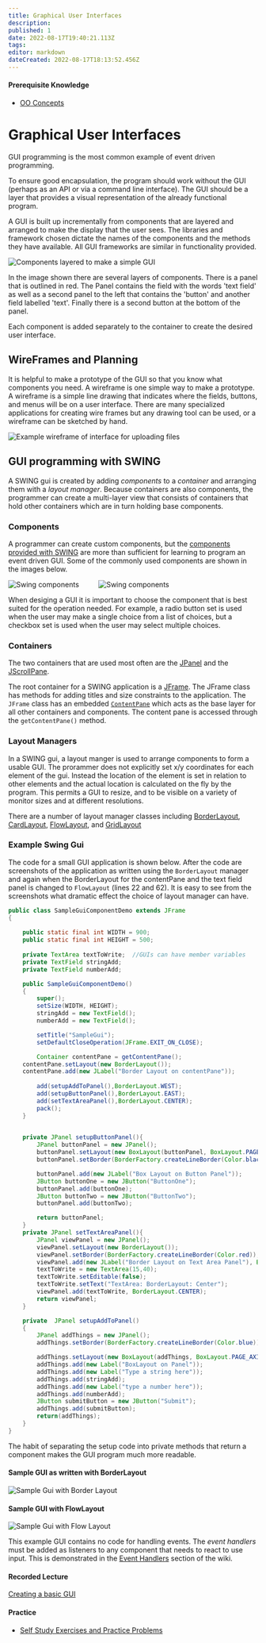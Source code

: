 ```yaml
---
title: Graphical User Interfaces
description: 
published: 1
date: 2022-08-17T19:40:21.113Z
tags: 
editor: markdown
dateCreated: 2022-08-17T18:13:52.456Z
---
```


#### Prerequisite Knowledge
- [OO Concepts](/ooConcepts)

# Graphical User Interfaces

GUI programming is the most common example of event driven programming. 

To ensure good encapsulation, the program should work without the GUI (perhaps as an API or via a command line interface). The GUI should be a layer that provides a visual representation of the already functional program.

A GUI is built up incrementally from  components that are layered  and arranged to make the display that the user sees. The libraries and framework chosen dictate the names of the components and the methods they have available.  All GUI frameworks are similar in functionality provided. 

![Components layered to make a simple GUI](/images/guiComponents.png)

In the image shown there are several layers of components. There is a panel that is outlined in red. The Panel contains the field with the words 'text field' as well as a second panel to the left that contains the 'button' and another field labelled 'text'. Finally there is a second button at the bottom of the panel.

Each component is added separately to the container to create the desired user interface.

## WireFrames and Planning
It is helpful to make a prototype of the GUI so that you know what components you need.  A wireframe is one simple way to make a prototype.  A wireframe is a simple line drawing that indicates where the fields, buttons, and menus will be on a user interface.  There are many specialized applications for creating wire frames but any drawing tool can be used, or a wireframe can be sketched by hand.

![Example wireframe of interface for uploading files ](/images/wireFrame.png)

## GUI programming with SWING
A SWING gui is created by adding *components* to a *container* and arranging them with a *layout manager*.  Because containers are also components, the programmer can create a multi-layer view that consists of containers that hold other containers which are in turn holding base components.

### Components

A programmer can create custom components, but the [components provided with SWING](http://localhost:8000/docs/api/java.desktop/javax/swing/JComponent.html) are more than sufficient for learning to program an event driven GUI.    Some of the commonly used components are shown in the images below.

![Swing components](/images/componentsone.png) &nbsp; &nbsp; &nbsp;&nbsp; &nbsp; ![Swing components](/images/componentstwo.png)

When desiging a GUI it is important to choose the component that is best suited for the operation needed. For example, a radio button set is used when the user may make a single choice from a list of choices, but a checkbox set is used when the user may select multiple choices.


### Containers
The two containers that are used most often are the [JPanel](http://localhost:8000/docs/api/java.desktop/javax/swing/JPanel.html) and the [JScrollPane](http://localhost:8000/docs/api/java.desktop/javax/swing/JScrollPane.html).    

The root container for a SWING application is a [JFrame](http://localhost:8000/docs/api/java.desktop/javax/swing/JFrame.html).   The JFrame class has methods for adding titles and size constraints to the application. The `JFrame` class has an embedded [`ContentPane`](http://localhost:8000/docs/api/java.desktop/java/awt/Container.html) which acts as the base layer for all other containers and components.  The content pane is accessed through the `getContentPane()` method.

### Layout Managers

In a SWING gui, a layout manger is used to arrange components to form a usable GUI. The prorammer does not explicitly set x/y coordinates for each element of the gui. Instead the location of the element is set in relation to other elements and the actual location is calculated on the fly by the program. This permits a GUI to resize, and to be visible on a variety of monitor sizes and at different resolutions.

There are a number of layout manager classes including
[BorderLayout](http://localhost:8000/docs/api/java.desktop/java/awt/BorderLayout.html),  [CardLayout](http://localhost:8000/docs/api/java.desktop/java/awt/CardLayout.html), [FlowLayout](http://localhost:8000/docs/api/java.desktop/java/awt/FlowLayout.html), and [GridLayout](http://localhost:8000/docs/api/java.desktop/java/awt/GridLayout.html)

### Example Swing Gui
The code for a small GUI application is shown below. After the code are screenshots of the application as written using the `BorderLayout` manager and again when the BorderLayout for the contentPane and the text field panel is changed to `FlowLayout` (lines 22 and 62). It is easy to see from the screenshots what dramatic effect the choice of layout manager can have.
```java
public class SampleGuiComponentDemo extends JFrame
{
	
	public static final int WIDTH = 900;
	public static final int HEIGHT = 500;
	
	private TextArea textToWrite;  //GUIs can have member variables
	private TextField stringAdd;
	private TextField numberAdd;

	public SampleGuiComponentDemo()
	{
		super();
		setSize(WIDTH, HEIGHT);
		stringAdd = new TextField();
		numberAdd = new TextField();

		setTitle("SampleGui");
		setDefaultCloseOperation(JFrame.EXIT_ON_CLOSE);

		Container contentPane = getContentPane();
    contentPane.setLayout(new BorderLayout());
    contentPane.add(new JLabel("Border Layout on contentPane"));
        
		add(setupAddToPanel(),BorderLayout.WEST);
	 	add(setupButtonPanel(),BorderLayout.EAST);
		add(setTextAreaPanel(),BorderLayout.CENTER);
		pack();
	}
	

	private JPanel setupButtonPanel(){
		JPanel buttonPanel = new JPanel();
		buttonPanel.setLayout(new BoxLayout(buttonPanel, BoxLayout.PAGE_AXIS));
		buttonPanel.setBorder(BorderFactory.createLineBorder(Color.black));

		buttonPanel.add(new JLabel("Box Layout on Button Panel"));
		JButton buttonOne = new JButton("ButtonOne");
		buttonPanel.add(buttonOne);
		JButton buttonTwo = new JButton("ButtonTwo");
		buttonPanel.add(buttonTwo);

		return buttonPanel;
	}
	private JPanel setTextAreaPanel(){
		JPanel viewPanel = new JPanel();
		viewPanel.setLayout(new BorderLayout());
		viewPanel.setBorder(BorderFactory.createLineBorder(Color.red));
		viewPanel.add(new JLabel("Border Layout on Text Area Panel"), BorderLayout.NORTH);
		textToWrite = new TextArea(15,40);
		textToWrite.setEditable(false);
		textToWrite.setText("TextArea: BorderLayout: Center");
		viewPanel.add(textToWrite, BorderLayout.CENTER);
		return viewPanel;
	}

	private  JPanel setupAddToPanel()
	{
		JPanel addThings = new JPanel();
		addThings.setBorder(BorderFactory.createLineBorder(Color.blue));

		addThings.setLayout(new BoxLayout(addThings, BoxLayout.PAGE_AXIS));;
		addThings.add(new Label("BoxLayout on Panel"));
		addThings.add(new Label("Type a string here"));
		addThings.add(stringAdd);
		addThings.add(new Label("type a number here"));
		addThings.add(numberAdd);
		JButton submitButton = new JButton("Submit");
		addThings.add(submitButton);
		return(addThings);
	}
}
```
The habit of separating the setup code into private methods that return a component makes the GUI program much more readable.   

#### Sample GUI as written with BorderLayout

![Sample Gui with Border Layout](/images/sampleguiborderlayout.png)

#### Sample GUI with FlowLayout

![Sample Gui with Flow Layout](/images/sampleguiflowlayout.png)


This example GUI contains no code for handling events. The *event handlers* must be added as listeners to any component that needs to react to use input. This is demonstrated in the [Event Handlers](/eventDrivenProgramming/eventHandlers) section of the wiki.



#### Recorded Lecture
[Creating a basic GUI](http://localhost:8000/lectures/eventDrivenProgramming/GUIConstruction/)
#### Practice 

- [Self Study Exercises and Practice Problems](/practiceActivities/eventDrivenProgramming/gui)  
